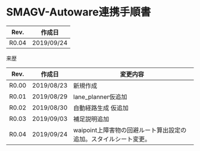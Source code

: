 # SMAGV-Autoware連携手順書

 

| Rev.  | 作成日     |
| ----- | ---------- |
| R0.04 | 2019/09/24 |



来歴

| Rev.  | 作成日     | 変更内容                                                     |
| :---: | ---------- | ------------------------------------------------------------ |
| R0.00 | 2019/08/23 | 新規作成                                                     |
| R0.01 | 2019/08/29 | lane_planner仮追加                                           |
| R0.02 | 2019/08/30 | 自動経路生成 仮追加                                          |
| R0.03 | 2019/09/03 | 補足説明追加                                                 |
| R0.04 | 2019/09/24 | waipoint上障害物の回避ルート算出設定の追加。スタイルシート変更。 |

